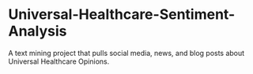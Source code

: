 # Universal-Healthcare-Sentiment-Analysis
A text mining project that pulls social media, news, and blog posts about Universal Healthcare Opinions.
